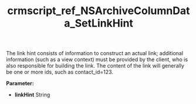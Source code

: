 ﻿---
title: crmscript_ref_NSArchiveColumnData_SetLinkHint
description: NSArchiveColumnData.SetLinkHint(String linkHint)
intellisense: NSArchiveColumnData.SetLinkHint
keywords: NSArchiveColumnData, GetLinkHint
so.topic: reference
---

The link hint consists of information to construct an actual link; additional information (such as a view context) must be provided by the client, who is also responsible for building the link. The content of the link will generally be one or more ids, such as contact_id=123.

**Parameter:** 
 - **linkHint** String

